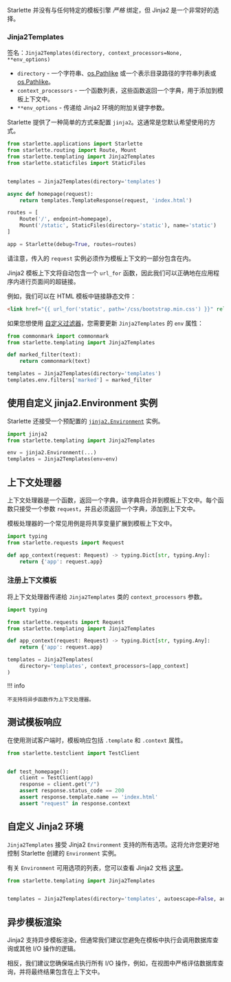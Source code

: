 Starlette 并没有与任何特定的模板引擎 _严格_ 绑定，但 Jinja2 是一个非常好的选择。

### Jinja2Templates

签名：`Jinja2Templates(directory, context_processors=None, **env_options)`

* `directory` - 一个字符串、[os.Pathlike][pathlike] 或一个表示目录路径的字符串列表或 [os.Pathlike][pathlike]。
* `context_processors` - 一个函数列表，这些函数返回一个字典，用于添加到模板上下文中。
* `**env_options` - 传递给 Jinja2 环境的附加关键字参数。

Starlette 提供了一种简单的方式来配置 `jinja2`。这通常是您默认希望使用的方式。

```python
from starlette.applications import Starlette
from starlette.routing import Route, Mount
from starlette.templating import Jinja2Templates
from starlette.staticfiles import StaticFiles


templates = Jinja2Templates(directory='templates')

async def homepage(request):
    return templates.TemplateResponse(request, 'index.html')

routes = [
    Route('/', endpoint=homepage),
    Mount('/static', StaticFiles(directory='static'), name='static')
]

app = Starlette(debug=True, routes=routes)
```

请注意，传入的 `request` 实例必须作为模板上下文的一部分包含在内。

Jinja2 模板上下文将自动包含一个 `url_for` 函数，因此我们可以正确地在应用程序内进行页面间的超链接。

例如，我们可以在 HTML 模板中链接静态文件：

```html
<link href="{{ url_for('static', path='/css/bootstrap.min.css') }}" rel="stylesheet" />
```

如果您想使用 [自定义过滤器][jinja2]，您需要更新 `Jinja2Templates` 的 `env` 属性：

```python
from commonmark import commonmark
from starlette.templating import Jinja2Templates

def marked_filter(text):
    return commonmark(text)

templates = Jinja2Templates(directory='templates')
templates.env.filters['marked'] = marked_filter
```

## 使用自定义 jinja2.Environment 实例

Starlette 还接受一个预配置的 [`jinja2.Environment`](https://jinja.palletsprojects.com/en/3.0.x/api/#api) 实例。

```python
import jinja2
from starlette.templating import Jinja2Templates

env = jinja2.Environment(...)
templates = Jinja2Templates(env=env)
```


## 上下文处理器

上下文处理器是一个函数，返回一个字典，该字典将合并到模板上下文中。每个函数只接受一个参数 `request`，并且必须返回一个字典，添加到上下文中。

模板处理器的一个常见用例是将共享变量扩展到模板上下文中。

```python
import typing
from starlette.requests import Request

def app_context(request: Request) -> typing.Dict[str, typing.Any]:
    return {'app': request.app}
```

### 注册上下文模板

将上下文处理器传递给 `Jinja2Templates` 类的 `context_processors` 参数。

```python
import typing

from starlette.requests import Request
from starlette.templating import Jinja2Templates

def app_context(request: Request) -> typing.Dict[str, typing.Any]:
    return {'app': request.app}

templates = Jinja2Templates(
    directory='templates', context_processors=[app_context]
)
```

!!! info

    不支持将异步函数作为上下文处理器。

## 测试模板响应

在使用测试客户端时，模板响应包括 `.template` 和 `.context` 属性。

```python
from starlette.testclient import TestClient


def test_homepage():
    client = TestClient(app)
    response = client.get("/")
    assert response.status_code == 200
    assert response.template.name == 'index.html'
    assert "request" in response.context
```

## 自定义 Jinja2 环境

`Jinja2Templates` 接受 Jinja2 `Environment` 支持的所有选项。这将允许您更好地控制 Starlette 创建的 `Environment` 实例。

有关 `Environment` 可用选项的列表，您可以查看 Jinja2 文档 [这里](https://jinja.palletsprojects.com/en/3.0.x/api/#jinja2.Environment)。

```python
from starlette.templating import Jinja2Templates


templates = Jinja2Templates(directory='templates', autoescape=False, auto_reload=True)
```

## 异步模板渲染

Jinja2 支持异步模板渲染，但通常我们建议您避免在模板中执行会调用数据库查询或其他 I/O 操作的逻辑。

相反，我们建议您确保端点执行所有 I/O 操作，例如，在视图中严格评估数据库查询，并将最终结果包含在上下文中。

[jinja2]: https://jinja.palletsprojects.com/en/3.0.x/api/?highlight=environment#writing-filters
[pathlike]: https://docs.python.org/3/library/os.html#os.PathLike
